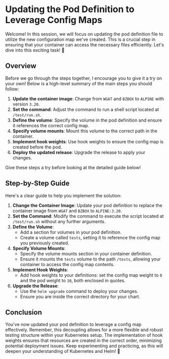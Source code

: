 # Updating the Pod Definition to Leverage Config Maps

Welcome! In this session, we will focus on updating the pod definition file to utilize the new configuration map we've created. This is a crucial step in ensuring that your container can access the necessary files efficiently. Let's dive into this exciting task! 🚀

## Overview

Before we go through the steps together, I encourage you to give it a try on your own! Below is a high-level summary of the main steps you should follow:

1. **Update the container image**: Change from `WGAT` and `BZBOX` to `ALPINE` with version `3.20`.
2. **Set the command**: Adjust the command to run a shell script located at `/test/run.sh`.
3. **Define the volume**: Specify the volume in the pod definition and ensure it references the correct config map.
4. **Specify volume mounts**: Mount this volume to the correct path in the container.
5. **Implement hook weights**: Use hook weights to ensure the config map is created before the pod.
6. **Deploy the updated release**: Upgrade the release to apply your changes.

Give these steps a try before looking at the detailed guide below!

## Step-by-Step Guide

Here's a clear guide to help you implement the solution:

1. **Change the Container Image**: Update your pod definition to replace the container image from `WGAT` and `BZBOX` to `ALPINE:3.20`.
2. **Set the Command**: Modify the command to execute the script located at `/test/run.sh` without any further arguments.
3. **Define the Volume**:
   - Add a section for volumes in your pod definition.
   - Create a volume called `tests`, setting it to reference the config map you previously created.
4. **Specify Volume Mounts**:
   - Specify the volume mounts section in your container definition.
   - Ensure it mounts the `tests` volume to the path `/tests`, allowing your container to access the config map contents.
5. **Implement Hook Weights**:
   - Add hook weights to your definitions: set the config map weight to `0` and the pod weight to `10`, both enclosed in quotes.
6. **Upgrade the Release**:
   - Use the `helm upgrade` command to deploy your changes.
   - Ensure you are inside the correct directory for your chart.

## Conclusion

You've now updated your pod definition to leverage a config map effectively. Remember, this decoupling allows for a more flexible and robust testing structure within your Kubernetes setup. The implementation of hook weights ensures that resources are created in the correct order, minimizing potential deployment issues. Keep experimenting and practicing, as this will deepen your understanding of Kubernetes and Helm! 🌟
